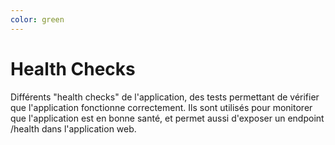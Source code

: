 ```yaml
---
color: green
---
```

# Health Checks

Différents "health checks" de l'application, des tests permettant de vérifier que l'application fonctionne correctement.
Ils sont utilisés pour monitorer que l'application est en bonne santé, et permet aussi d'exposer un endpoint /health dans l'application web.
